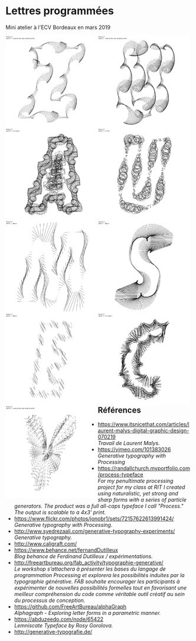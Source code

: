 # Lettres programmées
Mini atelier à l'ECV Bordeaux en mars 2019

<img src="images/190321_221759_export.jpg" width="250" title="futura.ttf / Z" align="left" />
<img src="images/190321_221901_export.jpg" width="250" title="futura.ttf / U" align="left" />
<img src="images/190321_221937_export.jpg" width="250" title="futura.ttf / A" align="left" />
<img src="images/190321_222050_export.jpg" width="250" title="futura.ttf / U" align="left" />
<img src="images/190321_223401_export.jpg" width="250" title="futura.ttf / M" align="left" />
<img src="images/190321_223703_export.jpg" width="250" title="futura.ttf / S" align="left" />
<img src="images/190321_224348_export.jpg" width="250" title="futura.ttf / E" align="left" />
<img src="images/190321_224521_export.jpg" width="250" title="futura.ttf / C" align="left" />
<img src="images/190321_224029_export.jpg" width="250" title="futura.ttf / V" align="left" />
<br /><br />


## Références
* https://www.itsnicethat.com/articles/laurent-malys-digital-graphic-design-070219 <br />*Travail de Laurent Malys.*
* https://vimeo.com/101383026 <br />*Generative typography with Processing*
* https://randallchurch.myportfolio.com/process-typeface<br />*For my penultimate processing project for my class at RIT I created using naturalistic, yet strong and sharp forms with a series of particle generators. The product was a full all-caps typeface I call "Process." The output is scalable to a 4x3' print.*
* https://www.flickr.com/photos/jonobr1/sets/72157622613991424/ <br />*Generative typography with Processing.*
* http://www.syedrezaali.com/generative-typography-experiments/ <br />*Generative typography.*
* http://www.caligraft.com/
* https://www.behance.net/fernandDutilleux <br />*Blog behance de Ferdinand Dutilleux / expérimentations.*
* http://freeartbureau.org/fab_activity/typographie-generative/ <br />*Le workshop s’attachera à présenter les bases du langage de programmation Processing et explorera les possibilités induites par la typographie générative. FAB souhaite encourager les participants à expérimenter de nouvelles possibilités formelles tout en favorisant une meilleur compréhension du code comme véritable outil créatif au sein du processus de conception.*
* https://github.com/FreeArtBureau/alphaGraph <br />*Alphagraph - Exploring letter forms in a parametric manner.*
* https://abduzeedo.com/node/65422 <br />*Lemniscate Typeface by Rosy Gorolova.*
* http://generative-typografie.de/


